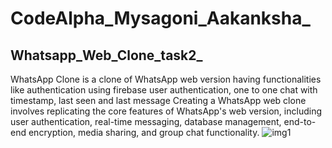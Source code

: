 # CodeAlpha_Mysagoni_Aakanksha_
## Whatsapp_Web_Clone_task2_
 WhatsApp Clone is a clone of WhatsApp web version having functionalities like authentication using firebase user authentication, one to one chat with timestamp, last seen and last message
 Creating a WhatsApp web clone involves replicating the core features of WhatsApp's web version, including user authentication, real-time messaging, database management, end-to-end encryption, media sharing, and group chat functionality.
 ![img1](https://github.com/1989221149/CodeAlpha_Mysagoni_Aakanksha_Whatsapp_Web_Clone_task2_/assets/143269318/451bf1c4-aa4c-402a-8c8e-eab029b39f0e)
